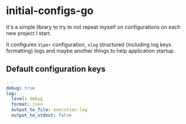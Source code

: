 # initial-configs-go #

It's a simple library to try to not repeat myself on
configurations on each new project I start.

It configures `Viper` configuration, `slog` structured
(including log keys formatting) logs and maybe another
things to help application startup.


## Default configuration keys ##

```yaml
---
debug: true
log:
  level: debug
  format: json
  output_to_file: execution.log
  output_to_stdout: false

```